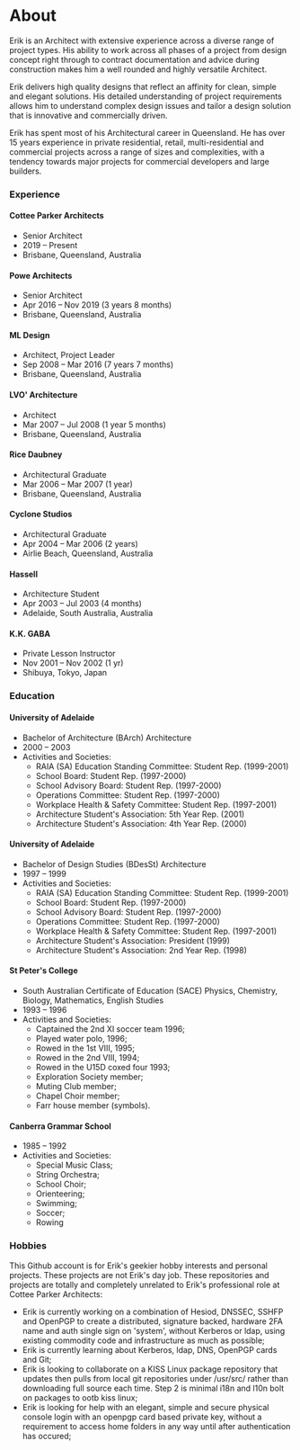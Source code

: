 # About

Erik is an Architect with extensive experience across a diverse range of project types. His ability to work across all phases of a project from design concept right through to contract documentation and advice during construction makes him a well rounded and highly versatile Architect.

Erik delivers high quality designs that reflect an affinity for clean, simple and elegant solutions. His detailed understanding of project requirements allows him to understand complex design issues and tailor a design solution that is innovative and commercially driven.

Erik has spent most of his Architectural career in Queensland. He has over 15 years experience in private residential, retail, multi-residential and commercial projects across a range of sizes and complexities, with a tendency towards major projects for commercial developers and large builders. 

### Experience

#### Cottee Parker Architects
- Senior Architect
- 2019 – Present
- Brisbane, Queensland, Australia
 
#### Powe Architects

- Senior Architect
- Apr 2016 – Nov 2019 (3 years 8 months)
- Brisbane, Queensland, Australia

#### ML Design

- Architect, Project Leader
- Sep 2008 – Mar 2016 (7 years 7 months)
- Brisbane, Queensland, Australia

#### LVO' Architecture

- Architect
- Mar 2007 – Jul 2008 (1 year 5 months)
- Brisbane, Queensland, Australia

#### Rice Daubney

- Architectural Graduate
- Mar 2006 – Mar 2007 (1 year)
- Brisbane, Queensland, Australia

#### Cyclone Studios

- Architectural Graduate
- Apr 2004 – Mar 2006 (2 years)
- Airlie Beach, Queensland, Australia

#### Hassell

- Architecture Student
- Apr 2003 – Jul 2003 (4 months)
- Adelaide, South Australia, Australia

#### K.K. GABA

- Private Lesson Instructor
- Nov 2001 – Nov 2002 (1 yr)
- Shibuya, Tokyo, Japan

### Education

#### University of Adelaide
- Bachelor of Architecture (BArch) Architecture
- 2000 – 2003
- Activities and Societies:
    - RAIA (SA) Education Standing Committee: Student Rep. (1999-2001)
    - School Board: Student Rep. (1997-2000)
    - School Advisory Board: Student Rep. (1997-2000)
    - Operations Committee: Student Rep. (1997-2000)
    - Workplace Health & Safety Committee: Student Rep. (1997-2001)
    - Architecture Student's Association: 5th Year Rep. (2001)
    - Architecture Student's Association: 4th Year Rep. (2000)
 
#### University of Adelaide
- Bachelor of Design Studies (BDesSt) Architecture
- 1997 – 1999
- Activities and Societies:
    - RAIA (SA) Education Standing Committee: Student Rep. (1999-2001)
    - School Board: Student Rep. (1997-2000)
    - School Advisory Board: Student Rep. (1997-2000)
    - Operations Committee: Student Rep. (1997-2000)
    - Workplace Health & Safety Committee: Student Rep. (1997-2001)
    - Architecture Student's Association: President (1999)
    - Architecture Student's Association: 2nd Year Rep. (1998)
 
#### St Peter's College
 - South Australian Certificate of Education (SACE) Physics, Chemistry, Biology, Mathematics, English Studies
 - 1993 – 1996
 - Activities and Societies:
     - Captained the 2nd XI soccer team 1996;
     - Played water polo, 1996;
     - Rowed in the 1st VIII, 1995;
     - Rowed in the 2nd VIII, 1994;
     - Rowed in the U15D coxed four 1993;
     - Exploration Society member;
     - Muting Club member;
     - Chapel Choir member;
     - Farr house member (symbols).
 
#### Canberra Grammar School
 - 1985 – 1992
 - Activities and Societies:
     - Special Music Class;
     - String Orchestra;
     - School Choir;
     - Orienteering;
     - Swimming;
     - Soccer;
     - Rowing

### Hobbies

This Github account is for Erik's geekier hobby interests and personal projects. These projects are not Erik's day job. These repositories and projects are totally and completely unrelated to Erik's professional role at Cottee Parker Architects:

- Erik is currently working on a combination of Hesiod, DNSSEC, SSHFP and OpenPGP to create a distributed, signature backed, hardware 2FA name and auth single sign on 'system', without Kerberos or ldap, using existing commodity code and infrastructure as much as possible;
- Erik is currently learning about Kerberos, ldap, DNS, OpenPGP cards and Git;
- Erik is looking to collaborate on a KISS Linux package repository that updates then pulls from local git repositories under /usr/src/ rather than downloading full source each time. Step 2 is minimal i18n and l10n bolt on packages to ootb kiss linux;
- Erik is looking for help with an elegant, simple and secure physical console login with an openpgp card based private key, without a requirement to access home folders in any way until after authentication has occured;
